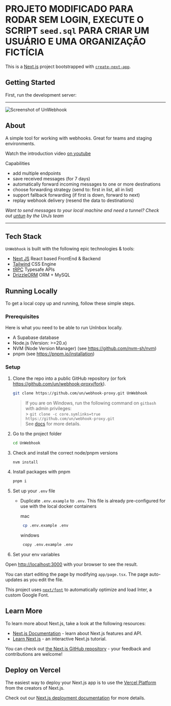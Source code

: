 # PROJETO MODIFICADO PARA RODAR SEM LOGIN, EXECUTE O SCRIPT `seed.sql` PARA CRIAR UM USUÁRIO E UMA ORGANIZAÇÃO FICTÍCIA


This is a [Next.js](https://nextjs.org/) project bootstrapped with [`create-next-app`](https://github.com/vercel/next.js/tree/canary/packages/create-next-app).

## Getting Started

First, run the development server:

---

![Screenshot of UnWebhook](screenshot.png)

## About

A simple tool for working with webhooks.
Great for teams and staging environments.

Watch the introduction video [on youtube](https://youtu.be/q3dS1leG1wQ)

Capabilities

- add multiple endpoints
- save received messages (for 7 days)
- automatically forward incoming messages to one or more destinations
- choose forwarding strategy (send to: first in list, all in list)
- support fallback forwarding (if first is down, forward to next)
- replay webhook delivery (resend the data to destinations)

_Want to send messages to your local machine and need a tunnel?
Check out [untun](https://github.com/unjs/untun) by the UnJs team_

---

## Tech Stack

`UnWebhook` is built with the following epic technologies & tools:

- [Next JS](https://nextjs.com) React based FrontEnd & Backend
- [Tailwind](https://tailwindcss.com/) CSS Engine
- [tRPC](https://trpc.io/) Typesafe APIs
- [DrizzleORM](https://orm.drizzle.team/) ORM + MySQL

## Running Locally

To get a local copy up and running, follow these simple steps.

### Prerequisites

Here is what you need to be able to run UnInbox locally.

- A Supabase database
- Node.js (Version: >=20.x)
- NVM (Node Version Manager) (see https://github.com/nvm-sh/nvm)
- pnpm (see https://pnpm.io/installation)

### Setup

1. Clone the repo into a public GitHub repository (or fork https://github.com/un/webhook-proxy/fork).

   ```sh
   git clone https://github.com/un/webhook-proxy.git UnWebhook
   ```

   > If you are on Windows, run the following command on `gitbash` with admin privileges: <br> > `git clone -c core.symlinks=true https://github.com/un/webhook-proxy.git` <br>
   > See [docs](https://cal.com/docs/how-to-guides/how-to-troubleshoot-symbolic-link-issues-on-windows#enable-symbolic-links) for more details.

2. Go to the project folder

   ```sh
   cd UnWebhook
   ```

3. Check and install the correct node/pnpm versions

   ```sh
   nvm install
   ```

4. Install packages with pnpm

   ```sh
   pnpm i
   ```

5. Set up your `.env` file

   - Duplicate `.env.example` to `.env`. This file is already pre-configured for use with the local docker containers

     mac

     ```sh
      cp .env.example .env
     ```

     windows

     ```sh
      copy .env.example .env
     ```

6. Set your env variables

Open [http://localhost:3000](http://localhost:3000) with your browser to see the result.

You can start editing the page by modifying `app/page.tsx`. The page auto-updates as you edit the file.

This project uses [`next/font`](https://nextjs.org/docs/basic-features/font-optimization) to automatically optimize and load Inter, a custom Google Font.

## Learn More

To learn more about Next.js, take a look at the following resources:

- [Next.js Documentation](https://nextjs.org/docs) - learn about Next.js features and API.
- [Learn Next.js](https://nextjs.org/learn) - an interactive Next.js tutorial.

You can check out [the Next.js GitHub repository](https://github.com/vercel/next.js/) - your feedback and contributions are welcome!

## Deploy on Vercel

The easiest way to deploy your Next.js app is to use the [Vercel Platform](https://vercel.com/new?utm_medium=default-template&filter=next.js&utm_source=create-next-app&utm_campaign=create-next-app-readme) from the creators of Next.js.

Check out our [Next.js deployment documentation](https://nextjs.org/docs/deployment) for more details.
